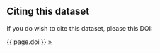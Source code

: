 Citing this dataset
-------------------

If you do wish to cite this dataset, please this DOI: 

<div class="well">
  {{ page.doi }} <a href="http://dx.doi.org/{{ page.doi }}">»</a>
</div>
